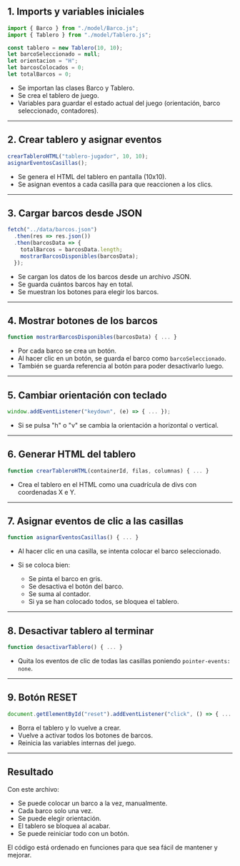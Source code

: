 ## 1. Imports y variables iniciales

```js
import { Barco } from "./model/Barco.js";
import { Tablero } from "./model/Tablero.js";

const tablero = new Tablero(10, 10);
let barcoSeleccionado = null;
let orientacion = "H";
let barcosColocados = 0;
let totalBarcos = 0;
```

* Se importan las clases Barco y Tablero.
* Se crea el tablero de juego.
* Variables para guardar el estado actual del juego (orientación, barco seleccionado, contadores).

---

## 2. Crear tablero y asignar eventos

```js
crearTableroHTML("tablero-jugador", 10, 10);
asignarEventosCasillas();
```

* Se genera el HTML del tablero en pantalla (10x10).
* Se asignan eventos a cada casilla para que reaccionen a los clics.

---

## 3. Cargar barcos desde JSON

```js
fetch("../data/barcos.json")
  .then(res => res.json())
  .then(barcosData => {
    totalBarcos = barcosData.length;
    mostrarBarcosDisponibles(barcosData);
  });
```

* Se cargan los datos de los barcos desde un archivo JSON.
* Se guarda cuántos barcos hay en total.
* Se muestran los botones para elegir los barcos.

---

## 4. Mostrar botones de los barcos

```js
function mostrarBarcosDisponibles(barcosData) { ... }
```

* Por cada barco se crea un botón.
* Al hacer clic en un botón, se guarda el barco como `barcoSeleccionado`.
* También se guarda referencia al botón para poder desactivarlo luego.

---

## 5. Cambiar orientación con teclado

```js
window.addEventListener("keydown", (e) => { ... });
```

* Si se pulsa "h" o "v" se cambia la orientación a horizontal o vertical.

---

## 6. Generar HTML del tablero

```js
function crearTableroHTML(containerId, filas, columnas) { ... }
```

* Crea el tablero en el HTML como una cuadrícula de divs con coordenadas X e Y.

---

## 7. Asignar eventos de clic a las casillas

```js
function asignarEventosCasillas() { ... }
```

* Al hacer clic en una casilla, se intenta colocar el barco seleccionado.
* Si se coloca bien:

  * Se pinta el barco en gris.
  * Se desactiva el botón del barco.
  * Se suma al contador.
  * Si ya se han colocado todos, se bloquea el tablero.

---

## 8. Desactivar tablero al terminar

```js
function desactivarTablero() { ... }
```

* Quita los eventos de clic de todas las casillas poniendo `pointer-events: none`.

---

## 9. Botón RESET

```js
document.getElementById("reset").addEventListener("click", () => { ... });
```

* Borra el tablero y lo vuelve a crear.
* Vuelve a activar todos los botones de barcos.
* Reinicia las variables internas del juego.

---

## Resultado

Con este archivo:

* Se puede colocar un barco a la vez, manualmente.
* Cada barco solo una vez.
* Se puede elegir orientación.
* El tablero se bloquea al acabar.
* Se puede reiniciar todo con un botón.

El código está ordenado en funciones para que sea fácil de mantener y mejorar.
